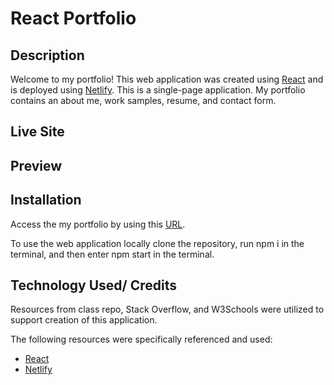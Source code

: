 # React Portfolio

## Description
Welcome to my portfolio! This web application was created using [React](https://react.dev/) and is deployed using [Netlify](https://www.netlify.com/). This is a single-page application. My portfolio contains an about me, work samples, resume, and contact form. 

## Live Site

## Preview

## Installation
Access the my portfolio by using this [URL]().

To use the web application locally clone the repository, run npm i in the terminal, and then enter npm start in the terminal.

## Technology Used/ Credits
  Resources from class repo, Stack Overflow, and W3Schools were utilized to support creation of this application.

The following resources were specifically referenced and used:
- [React](https://react.dev/)
- [Netlify](https://www.netlify.com/)
